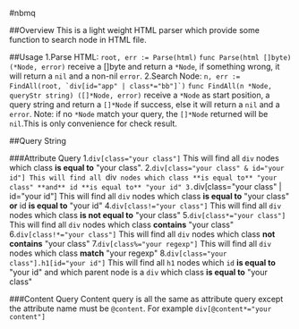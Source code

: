 #nbmq

##Overview
This is a light weight HTML parser which provide some function to search node in HTML file.

##Usage
1.Parse HTML:
  ```root, err := Parse(html)```
  ```func Parse(html []byte) (*Node, error)``` receive a []byte and return a ```*Node```, if something wrong, it will return a ```nil```
  and a non-nil ```error```.
2.Search Node:
  ```n, err := FindAll(root, `div[id="app" | class*="bb"]`)```
  ```func FindAll(n *Node, queryStr string) ([]*Node, error)``` receive a ```*Node``` as start position, a query string and return
  a ```[]*Node``` if success, else it will return a ```nil``` and a ```error```.
  Note: if no ```*Node``` match your query, the ```[]*Node``` returned will be ```nil```.This is only convenience for check result.

##Query String

###Attribute Query
1.```div[class="your class"]```
  This will find all ```div``` nodes which class **is equal to** "your class".
2.```div[class="your class" & id="your id"]
  This will find all ```div``` nodes which class **is equal to** "your class" **and** id **is equal to** "your id"
3.```div[class="your class" | id="your id"]
  This will find all ```div``` nodes which class **is equal to** "your class" **or** id **is equal to** "your id"
4.```div[class!="your class"]```
  This will find all ```div``` nodes which class **is not equal to** "your class"
5.```div[class*="your class"]```
  This will find all ```div``` nodes which class **contains** "your class"
6.```div[class!*="your class"]```
  This will find all ```div``` nodes which class **not contains** "your class"
7.```div[class%="your regexp"]```
  This will find all ```div``` nodes which class **match** "your regexp"
8.```div[class="your class"].h1[id="your id"]```
  This will find all ```h1``` nodes which ```id``` **is equal to** "your id" and which parent node is a ```div``` which class
  **is equal to** "your class"

###Content Query
Content query is all the same as attribute query except the attribute name must be ```@content```.
For example ```div[@content*="your content"]```

